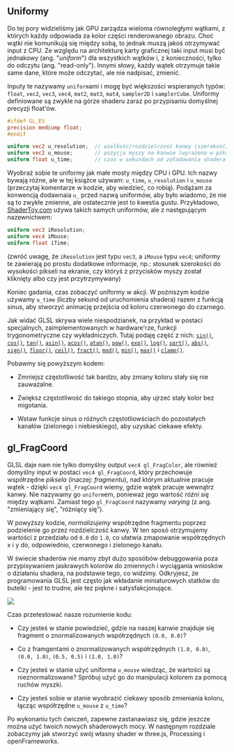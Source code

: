 ## Uniformy

Do tej pory widzieliśmy jak GPU zarządza wieloma równoległymi wątkami, z których każdy odpowiada za kolor części renderowanego obrazu. Choć wątki nie komunikują się między sobą, to jednak muszą jakoś otrzymywać input z CPU. Ze względu na architekturę karty graficznej taki input musi być jednakowy (ang. "*uniform*") dla wszystkich wątków i, z konieczności, tylko do odczytu (ang. "read-only"). Innymi słowy, każdy wątek otrzymuje takie same dane, które może odczytać, ale nie nadpisać, zmienić.

<!-- So far we have seen how the GPU manages large numbers of parallel threads, each one responsible for assigning the color to a fraction of the total image. Although each parallel thread is blind to the others, we need to be able to send some inputs from the CPU to all the threads. Because of the architecture of the graphics card those inputs are going to be equal (*uniform*) to all the threads and necessarily set as *read only*. In other words, each thread receives the same data which it can read but cannot change. -->

Inputy te nazywamy `uniform`ami i mogę być większości wspieranych typów: `float`, `vec2`, `vec3`, `vec4`, `mat2`, `mat3`, `mat4`, `sampler2D` i `samplerCube`. Uniformy definiowane są zwykle na górze shaderu zaraz po przypisaniu domyślnej precyzji float'ów.

<!-- These inputs are called `uniform` and come in most of the supported types: `float`, `vec2`, `vec3`, `vec4`, `mat2`, `mat3`, `mat4`, `sampler2D` and `samplerCube`. Uniforms are defined with the corresponding type at the top of the shader right after assigning the default floating point precision. -->

```glsl
#ifdef GL_ES
precision mediump float;
#endif

uniform vec2 u_resolution;  // wielkość/rozdzielczość kanwy (szerokość, wysokość)
uniform vec2 u_mouse;       // pozycja myszy na kanwie (wyrażona w pikselach)
uniform float u_time;       // czas w sekundach od załadowania shadera
```

Wyobraź sobie te uniformy jak małe mosty między CPU i GPU. Ich nazwy bywają różne, ale w tej książce używam: `u_time`, `u_resolution` i `u_mouse` (przeczytaj komentarze w kodzie, aby wiedzieć, co robią). Podążam za konwencją dodawnaia `u_` przed nazwą uniformów, aby było wiadomo, że nie są to zwykłe zmienne, ale ostatecznie jest to kwestia gustu. Przykładowo, [ShaderToy.com](https://www.shadertoy.com/) używa takich samych uniformów, ale z następującym nazewnictwem: 

<!-- You can picture the uniforms like little bridges between the CPU and the GPU. The names will vary from implementation to implementation but in this series of examples I’m always passing: `u_time` (time in seconds since the shader started), `u_resolution` (billboard size where the shader is being drawn) and `u_mouse` (mouse position inside the billboard in pixels). I’m following the convention of putting `u_` before the uniform name to be explicit about the nature of this variable but you will find all kinds of names for uniforms. For example [ShaderToy.com](https://www.shadertoy.com/) uses the same uniforms but with the following names: -->

```glsl
uniform vec3 iResolution;   
uniform vec4 iMouse;        
uniform float iTime;        
```
(zwróć uwagę, że `iResolution` jest typu `vec3`, a `iMouse` typu `vec4`; uniformy te zawierają po prostu dodatkowe informacje, np.: stosunek szerokości do wysokości pikseli na ekranie, czy któryś z przycisków myszy został kliknięty albo czy jest przytrzymywany)

Koniec gadania, czas zobaczyć uniformy w akcji. W pożniszym kodzie używamy `u_time` (liczby sekund od uruchomienia shadera) razem z funkcją sinus, aby stworzyć animację przejścia od koloru czerwonego do czarnego.  

<!-- Enough talking, let's see the uniforms in action. In the following code we use `u_time` - the number of seconds since the shader started running - together with a sine function to animate the transition of the amount of red in the billboard. -->

<div class="codeAndCanvas" data="time.frag"></div>

Jak widać GLSL skrywa wiele niespodzianek, na przykład  w postaci specjalnych, zaimplementowanych w hardware'rze, funkcji trygonometryczne czy wykładniczych. Tutaj podaję część z nich: [`sin()`](../glossary/?search=sin), [`cos()`](../glossary/?search=cos), [`tan()`](../glossary/?search=tan), [`asin()`](../glossary/?search=asin), [`acos()`](../glossary/?search=acos), [`atan()`](../glossary/?search=atan), [`pow()`](../glossary/?search=pow), [`exp()`](../glossary/?search=exp), [`log()`](../glossary/?search=log), [`sqrt()`](../glossary/?search=sqrt), [`abs()`](../glossary/?search=abs), [`sign()`](../glossary/?search=sign), [`floor()`](../glossary/?search=floor), [`ceil()`](../glossary/?search=ceil), [`fract()`](../glossary/?search=fract), [`mod()`](../glossary/?search=mod), [`min()`](../glossary/?search=min), [`max()`](../glossary/?search=max) i [`clamp()`](../glossary/?search=clamp).
<!-- 
As you can see GLSL has more surprises. The GPU has hardware accelerated angle, trigonometric and exponential functions. Some of those functions are: [`sin()`](../glossary/?search=sin), [`cos()`](../glossary/?search=cos), [`tan()`](../glossary/?search=tan), [`asin()`](../glossary/?search=asin), [`acos()`](../glossary/?search=acos), [`atan()`](../glossary/?search=atan), [`pow()`](../glossary/?search=pow), [`exp()`](../glossary/?search=exp), [`log()`](../glossary/?search=log), [`sqrt()`](../glossary/?search=sqrt), [`abs()`](../glossary/?search=abs), [`sign()`](../glossary/?search=sign), [`floor()`](../glossary/?search=floor), [`ceil()`](../glossary/?search=ceil), [`fract()`](../glossary/?search=fract), [`mod()`](../glossary/?search=mod), [`min()`](../glossary/?search=min), [`max()`](../glossary/?search=max) and [`clamp()`](../glossary/?search=clamp). -->

Pobawmy się powyższym kodem:

* Zmniejsz częstotliwość tak bardzo, aby zmiany koloru stały się nie zauważalne.

* Zwiększ częstotliwość do takiego stopnia, aby ujrzeć stały kolor bez migotania.

* Wstaw funkcje sinus o różnych częstotliowściach do pozostałych kanałów (zielonego i niebieskiego), aby uzyskać ciekawe efekty.

<!-- Now it is time again to play with the above code.

* Slow down the frequency until the color change becomes almost imperceptible.

* Speed it up until you see a single color without flickering.

* Play with the three channels (RGB) in different frequencies to get interesting patterns and behaviors. -->

## gl_FragCoord

GLSL daje nam nie tylko domyślny output `vec4 gl_FragColor`, ale również domyślny input w postaci `vec4 gl_FragCoord`, który przechowuje współrzędne *piksela* (inaczej: *fragmentu*), nad którym aktualnie pracuje wątek - dzięki `vec4 gl_FragCoord` wiemy, gdzie wątek pracuje wewnątrz kanwy. Nie nazywamy go `uniform`em, ponieważ jego wartość *różni się* między wątkami. Zamiast tego `gl_FragCoord` nazywamy *varying* (z ang. "zmieniający się", "różniący się"). 

<!-- In the same way GLSL gives us a default output, `vec4 gl_FragColor`, it also gives us a default input, `vec4 gl_FragCoord`, which holds the screen coordinates of the *pixel* or *screen fragment* that the active thread is working on. With `vec4 gl_FragCoord`, we know where a thread is working inside the billboard. In this case we don't call it `uniform` because it will be different from thread to thread, instead `gl_FragCoord` is called a *varying*. -->

<div class="codeAndCanvas" data="space.frag"></div>

W powyższy kodzie, *normalizujemy* współrzędne fragmentu poprzez podzielenie go przez rozdzielczość kanwy. W ten sposó otrzymujemy wartości z przedziału od `0.0` do `1.0`, co ułatwia zmapowanie współrzędnych x i y do, odpowiednio, czerwonego i zielonego kanału.

<!-- In the above code we *normalize* the coordinate of the fragment by dividing it by the total resolution of the billboard. By doing this the values will go between `0.0` and `1.0`, which makes it easy to map the X and Y values to the RED and GREEN channel. -->

W świecie shaderów nie mamy zbyt dużo sposóbów debuggowania poza przypisywaniem jaskrawych kolorów do zmiennych i wyciągania wniosków o działaniu shadera, na podstawie tego, co widzimy. Odkryjesz, że programowania GLSL jest często jak wkładanie miniaturowych statków do butelki - jest to trudne, ale tez piękne i satysfakcjonujące.

<!-- In shader-land we don’t have too many resources for debugging besides assigning strong colors to variables and trying to make sense of them. You will discover that sometimes coding in GLSL is very similar to putting ships inside bottles. Is equally hard, beautiful and gratifying. -->

![](08.png)

Czas przetestować nasze rozumienie kodu:

* Czy jesteś w stanie powiedzieć, gdzie na naszej kanwie znajduje się fragment o znormalizowanych współrzędnych `(0.0, 0.0)`?

* Co z framgentami o znormalizowanych współrzędnych `(1.0, 0.0)`, `(0.0, 1.0)`, `(0.5, 0.5)` i `(1.0, 1.0)`? 

* Czy jesteś w stanie użyć uniforma `u_mouse` wiedząc, że wartości są nieznormalizowane? Spróbuj użyć go do manipulacji kolorem za pomocą ruchów myszki.

* Czy jesteś sobie w stanie wyobrazić ciekawy sposób zmieniania koloru, łącząc współrzędne `u_mouse` z `u_time`?

Po wykonaniu tych ćwiczeń, zapewne zastanawiasz się, gdzie jeszcze można użyć twoich nowych shaderowych mocy. W następnym rozdziale zobaczymy jak stworzyć swój własny shader w three.js, Processing i openFrameworks.

<!-- Now it is time to try and challenge our understanding of this code.

* Can you tell where the coordinate `(0.0, 0.0)` is in our canvas?

* What about `(1.0, 0.0)`, `(0.0, 1.0)`, `(0.5, 0.5)` and `(1.0, 1.0)`?

* Can you figure out how to use `u_mouse` knowing that the values are in pixels and NOT normalized values? Can you use it to move colors around?

* Can you imagine an interesting way of changing this color pattern using `u_time` and `u_mouse` coordinates?

After doing these exercises you might wonder where else you can try your new shader-powers. In the following chapter we will see how to make your own shader tools in three.js, Processing, and openFrameworks. -->
